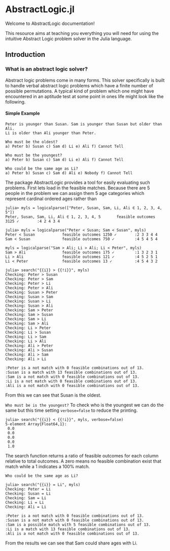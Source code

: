 # AbstractLogic.jl

Welcome to AbstractLogic documentation!

This resource aims at teaching you everything you will need for using
the intuitive Abstract Logic problem solver in the Julia language.

## Introduction

### What is an abstract logic solver?

Abstract logic problems come in many forms. This solver specifically is built
to handle verbal abstract logic problems which have a finite number of possible
permutations. A typical kind of problem which one might have encountered
in an aptitude test at some point in ones life might look like the following.

#### Simple Example

```
Peter is younger than Susan. Sam is younger than Susan but older than Ali.
Li is older than Ali younger than Peter.

Who must be the oldest?
a) Peter b) Susan c) Sam d) Li e) Ali f) Cannot Tell

Who must be the youngest?
a) Peter b) Susan c) Sam d) Li e) Ali f) Cannot Tell

Who could be the same age as Li?
a) Peter b) Susan c) Sam d) Ali e) Nobody f) Cannot Tell
```

The package AbstractLogic provides a tool for easily evaluating such problems.
First lets load in the feasible matches. Because there are 5 people in the
problem we can assign them 5 age categories which represent cardinal ordered
ages rather than
```jldoctest
julia> myls = logicalparse(["Peter, Susan, Sam, Li, Ali ∈ 1, 2, 3, 4, 5"])
Peter, Susan, Sam, Li, Ali ∈ 1, 2, 3, 4, 5       feasible outcomes 3125 ✓        :4 2 4 3 4

julia> myls = logicalparse("Peter < Susan; Sam < Susan", myls)
Peter < Susan            feasible outcomes 1250 ✓        :2 3 3 4 4
Sam < Susan              feasible outcomes 750 ✓         :4 5 4 5 4

myls = logicalparse("Sam > Ali; Li > Ali; Li < Peter", myls)
Sam > Ali                feasible outcomes 175 ✓         :1 3 2 3 1
Li > Ali                 feasible outcomes 121 ✓         :4 5 2 5 1
Li < Peter               feasible outcomes 13 ✓          :4 5 4 3 2

julia> search("{{i}} > {{!i}}", myls)
Checking: Peter > Susan
Checking: Peter > Sam
Checking: Peter > Li
Checking: Peter > Ali
Checking: Susan > Peter
Checking: Susan > Sam
Checking: Susan > Li
Checking: Susan > Ali
Checking: Sam > Peter
Checking: Sam > Susan
Checking: Sam > Li
Checking: Sam > Ali
Checking: Li > Peter
Checking: Li > Susan
Checking: Li > Sam
Checking: Li > Ali
Checking: Ali > Peter
Checking: Ali > Susan
Checking: Ali > Sam
Checking: Ali > Li

:Peter is a not match with 0 feasible combinations out of 13.
:Susan is a match with 13 feasible combinations out of 13.
:Sam is a not match with 0 feasible combinations out of 13.
:Li is a not match with 0 feasible combinations out of 13.
:Ali is a not match with 0 feasible combinations out of 13.
```
From this we can see that Susan is the oldest.

`Who must be is the youngest?`
To check who is the youngest we can do the same but this time setting
`verbose=false` to reduce the printing.
```jldoctest
julia> search("{{i}} < {{!i}}", myls, verbose=false)
5-element Array{Float64,1}:
 0.0
 0.0
 0.0
 0.0
 1.0
 ```
The search function returns a ratio of feasible outcomes for each column
relative to total outcomes. A zero means no feasible combination exist that
match while a 1 indicates a 100% match.

`Who could be the same age as Li?`
```jldoctest
julia> search("{{i}} = Li", myls)
Checking: Peter = Li
Checking: Susan = Li
Checking: Sam = Li
Checking: Li = Li
Checking: Ali = Li

:Peter is a not match with 0 feasible combinations out of 13.
:Susan is a not match with 0 feasible combinations out of 13.
:Sam is a possible match with 5 feasible combinations out of 13.
:Li is a match with 13 feasible combinations out of 13.
:Ali is a not match with 0 feasible combinations out of 13.
 ```
From the results we can see that Sam could share ages with Li.
